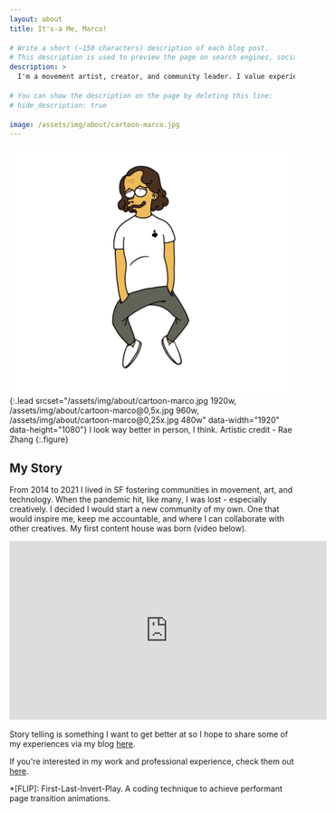 ```yaml
---
layout: about
title: It's-a Me, Marco!

# Write a short (~150 characters) description of each blog post.
# This description is used to preview the page on search engines, social media, etc.
description: >
  I'm a movement artist, creator, and community leader. I value experiences above all else whether it's building products, hosting events, performing, traveling, or bringing people together.

# You can show the description on the page by deleting this line:
# hide_description: true

image: /assets/img/about/cartoon-marco.jpg
---
```


![Screenshot](assets/img/about/cartoon-marco.jpg){:.lead srcset="/assets/img/about/cartoon-marco.jpg 1920w, /assets/img/about/cartoon-marco@0,5x.jpg 960w, /assets/img/about/cartoon-marco@0,25x.jpg 480w" data-width="1920" data-height="1080"}
I look way better in person, I think. Artistic credit - Rae Zhang
{:.figure}

## My Story
From 2014 to 2021 I lived in SF fostering communities in movement, art, and technology. When the pandemic hit, like many, I was lost - especially creatively. I decided I would start a new community of my own. One that would inspire me, keep me accountable, and where I can collaborate with other creatives. My first content house was born (video below).

<iframe width="560" height="315" src="https://www.youtube.com/embed/PzFLAuVxdcA" frameborder="0" allow="accelerometer; autoplay; encrypted-media; gyroscope; picture-in-picture" allowfullscreen></iframe>

Story telling is something I want to get better at so I hope to share some of my experiences via my blog [here](https://marcochiang.com/blog).

If you're interested in my work and professional experience, check them out [here](https://marcochiang.com/work).


*[FLIP]: First-Last-Invert-Play. A coding technique to achieve performant page transition animations.

